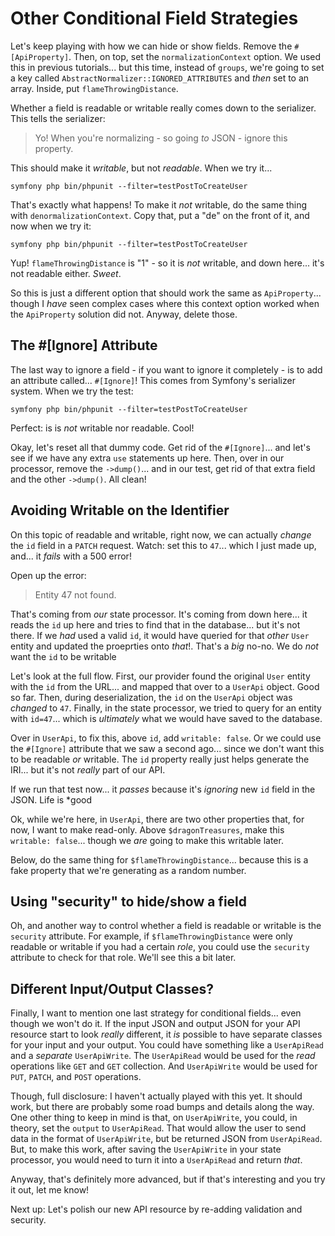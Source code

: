 # Other Conditional Field Strategies

Let's keep playing with how we can hide or show fields. Remove the `#[ApiProperty]`.
Then, on top, set the `normalizationContext` option. We used this in previous
tutorials... but this time, instead of `groups`, we're going to set a key called
`AbstractNormalizer::IGNORED_ATTRIBUTES` and *then* set to an array. Inside, put
`flameThrowingDistance`.

Whether a field is readable or writable really comes down to the serializer. This
tells the serializer:

> Yo! When you're normalizing - so going *to* JSON - ignore this property.

This should make it *writable*, but not *readable*. When we try it...

```terminal-silent
symfony php bin/phpunit --filter=testPostToCreateUser
```

That's exactly what happens! To make it *not* writable, do the same thing with
`denormalizationContext`. Copy that, put a "de" on the front of it, and now when
we try it:

```terminal-silent
symfony php bin/phpunit --filter=testPostToCreateUser
```

Yup! `flameThrowingDistance` is "1" - so it is *not* writable, and down here...
it's not readable either. *Sweet*.

So this is just a different option that should work the same as `ApiProperty`...
though I *have* seen complex cases where this context option worked when the
`ApiProperty` solution did not. Anyway, delete those.

## The #[Ignore] Attribute

The last way to ignore a field - if you want to ignore it completely - is to
add an attribute called... `#[Ignore]`! This comes from Symfony's serializer system.
When we try the test:

```terminal-silent
symfony php bin/phpunit --filter=testPostToCreateUser
```

Perfect: is is *not* writable nor readable. Cool!

Okay, let's reset all that dummy code. Get rid of the `#[Ignore]`... and let's see
if we have any extra `use` statements up here. Then, over in our processor, remove
the `->dump()`... and in our test, get rid of that extra field and the other
`->dump()`. All clean!

## Avoiding Writable on the Identifier

On this topic of readable and writable, right now, we can actually *change* the
`id` field in a `PATCH` request. Watch: set this to `47`... which I just made up,
and... it *fails* with a 500 error!

Open up the error:

> Entity 47 not found.

That's coming from *our* state processor. It's coming from down here... it reads
the `id` up here and tries to find that in the database... but it's not there. If
we *had* used a valid `id`, it would have queried for that *other* `User` entity
and updated the proeprties onto *that*!. That's a *big* no-no. We do *not* want
the `id` to be writable

Let's look at the full flow. First, our provider found the original `User` entity
with the `id` from the URL... and mapped that over to a `UserApi` object. Good
so far. Then, during deserialization, the `id` on the `UserApi` object was 
*changed* to `47`. Finally, in the state processor, we tried to query for an entity
with `id=47`... which is *ultimately* what we would have saved to the database.

Over in `UserApi`, to fix this, above `id`, add `writable: false`. Or we could
use the `#[Ignore]` attribute that we saw a second ago... since we don't want this
to be readable *or* writable. The `id` property really just helps generate the IRI...
but it's not *really* part of our API.

If we run that test now... it *passes* because it's *ignoring* new `id` field
in the JSON. Life is *good

Ok, while we're here, in `UserApi`, there are two other properties that, for now,
I want to make read-only. Above `$dragonTreasures`, make this `writable: false`...
though we *are* going to make this writable later.

Below, do the same thing for `$flameThrowingDistance`... because this is a
fake property that we're generating as a random number.

## Using "security" to hide/show a field

Oh, and another way to control whether a field is readable or writable is the
`security` attribute. For example, if `$flameThrowingDistance` were only readable
or writable if you had a certain *role*, you could use the `security` attribute
to check for that role. We'll see this a bit later.

## Different Input/Output Classes?

Finally, I want to mention one last strategy for conditional fields... even though
we won't do it. If the input JSON and output JSON for your API resource start to
look *really* different, it *is* possible to have separate classes for your input
and your output. You could have something like a `UserApiRead` and a *separate*
`UserApiWrite`. The `UserApiRead` would be used for the *read* operations like
`GET` and `GET` collection. And `UserApiWrite` would be used for `PUT`, `PATCH`,
and `POST` operations.

Though, full disclosure: I haven't actually played with this yet. It should work,
but there are probably some road bumps and details along the way. One other thing
to keep in mind is that, on `UserApiWrite`, you could, in theory, set the `output`
to `UserApiRead`. That would allow the user to send data in the format of
`UserApiWrite`, but be returned JSON from `UserApiRead`. But, to make this work,
after saving the `UserApiWrite` in your state processor, you would need to turn
it into a `UserApiRead` and return *that*.

Anyway, that's definitely more advanced, but if that's interesting and you try it
out, let me know!

Next up: Let's polish our new API resource by re-adding validation and security.

